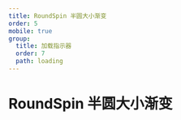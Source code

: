 ```yaml
---
title: RoundSpin 半圆大小渐变
order: 5
mobile: true
group:
  title: 加载指示器
  order: 7
  path: loading
---
```


# RoundSpin 半圆大小渐变

<code src="../demo/RoundSpin.tsx"></code>
<API src="../src/RoundSpin.tsx"></API>
